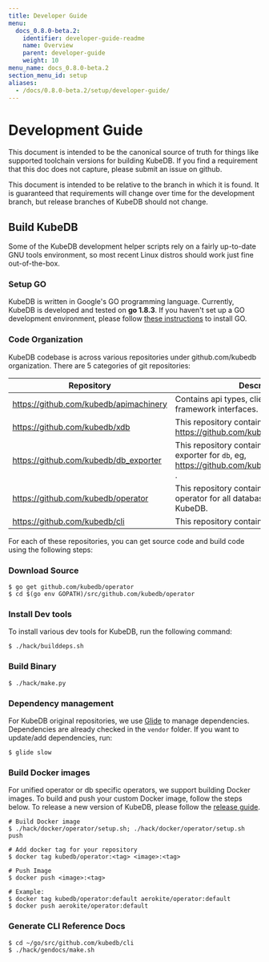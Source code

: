 ```yaml
---
title: Developer Guide
menu:
  docs_0.8.0-beta.2:
    identifier: developer-guide-readme
    name: Overview
    parent: developer-guide
    weight: 10
menu_name: docs_0.8.0-beta.2
section_menu_id: setup
aliases:
  - /docs/0.8.0-beta.2/setup/developer-guide/
---
```


# Development Guide
This document is intended to be the canonical source of truth for things like supported toolchain versions for building KubeDB.
If you find a requirement that this doc does not capture, please submit an issue on github.

This document is intended to be relative to the branch in which it is found. It is guaranteed that requirements will change over time
for the development branch, but release branches of KubeDB should not change.

## Build KubeDB
Some of the KubeDB development helper scripts rely on a fairly up-to-date GNU tools environment, so most recent Linux distros should
work just fine out-of-the-box.

### Setup GO
KubeDB is written in Google's GO programming language. Currently, KubeDB is developed and tested on **go 1.8.3**. If you haven't set up a GO
development environment, please follow [these instructions](https://golang.org/doc/code.html) to install GO.

### Code Organization
KubeDB codebase is across various repositories under github.com/kubedb organization. There are 5 categories of git repositories:

| Repository                             | Description                                                                                              |
|----------------------------------------|----------------------------------------------------------------------------------------------------------|
| https://github.com/kubedb/apimachinery | Contains api types, clientset and KubeDB framework interfaces.                                           |
| https://github.com/kubedb/xdb          | This repository contains operator for `db`, eg, https://github.com/kubedb/postgres                       |
| https://github.com/kubedb/db_exporter  | This repository contains Prometheus exporter for `db`, eg, https://github.com/kubedb/postgres_exporter . |
| https://github.com/kubedb/operator     | This repository contains the combined operator for all databases supported by KubeDB.                    |
| https://github.com/kubedb/cli          | This repository contains CLI for KubeDB.                                                                 |

For each of these repositories, you can get source code and build code using the following steps:

### Download Source

```console
$ go get github.com/kubedb/operator
$ cd $(go env GOPATH)/src/github.com/kubedb/operator
```

### Install Dev tools
To install various dev tools for KubeDB, run the following command:

```console
$ ./hack/builddeps.sh
```

### Build Binary
```console
$ ./hack/make.py
```

### Dependency management
For KubeDB original repositories, we use [Glide](https://github.com/Masterminds/glide) to manage dependencies. Dependencies are already checked in the `vendor` folder. If you want to update/add dependencies, run:
```console
$ glide slow
```

### Build Docker images
For unified operator or db specific operators, we support building Docker images. To build and push your custom Docker image, follow the steps below. To release a new version of KubeDB, please follow the [release guide](/docs/setup/developer-guide/release.md).

```console
# Build Docker image
$ ./hack/docker/operator/setup.sh; ./hack/docker/operator/setup.sh push

# Add docker tag for your repository
$ docker tag kubedb/operator:<tag> <image>:<tag>

# Push Image
$ docker push <image>:<tag>

# Example:
$ docker tag kubedb/operator:default aerokite/operator:default
$ docker push aerokite/operator:default
```

### Generate CLI Reference Docs
```console
$ cd ~/go/src/github.com/kubedb/cli
$ ./hack/gendocs/make.sh
```
